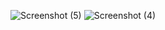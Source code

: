 ![Screenshot (5)](https://github.com/user-attachments/assets/250a4fab-5c63-48b5-ae98-862f02c6cf6f)
![Screenshot (4)](https://github.com/user-attachments/assets/fdd91477-ed34-4bb2-94a5-9c63bc0f9393)
